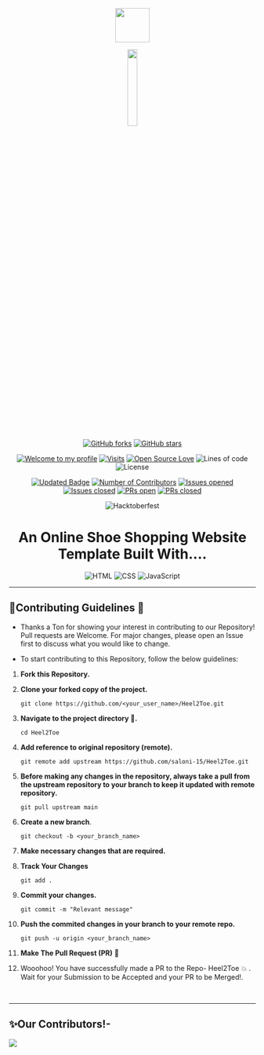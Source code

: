 <div align="center">
 <img src="images/logo.ico" height=70px />
</div>
<p align = 'center'>
 <a href='https://saloni-15.github.io/Heel2Toe/'>
    <img src = "https://img.shields.io/badge/Heel2Toe-4B275F?style=round" width = '20%'/></a> 
</p>

<div align="center">
 
[![GitHub forks](https://img.shields.io/github/forks/saloni-15/Heel2Toe?style=social&label=Fork&maxAge=2592000)](https://github.com/saloni-15/Heel2Toe/network)
[![GitHub stars](https://img.shields.io/github/stars/saloni-15/Heel2Toe?style=social&label=Star&maxAge=2592000)](https://github.com/saloni-15/Heel2Toe/stargazers)
<br />
 
[![Welcome to my profile](https://img.shields.io/badge/Hello,Programmer!-Welcome-blue.svg?style=flat&logo=github)](https://github.com/saloni-15)
[![Visits](https://komarev.com/ghpvc/?username=saloni-15&label=You%20Are%20Visitor%20No.&color=f20707&logo=github&style=flat-square)](https://github.com/saloni-15/Heel2Toe)
[![Open Source Love](https://badges.frapsoft.com/os/v2/open-source.svg?v=103)](https://github.com/saloni-15/Heel2Toe)
![Lines of code](https://img.shields.io/tokei/lines/github/saloni-15/Heel2Toe?color=red&label=Lines%20of%20Code)
![License](https://img.shields.io/badge/License-MIT-red.svg)
<br/>

[![Updated Badge](https://img.shields.io/github/last-commit/saloni-15/Heel2Toe?label=Last%20Updated&style=flat)](https://github.com/saloni-15/Hell2Toe/commits)
[![Number of Contributors](https://img.shields.io/github/contributors/saloni-15/Heel2Toe?style=flat&label=Contributors)](https://github.com/saloni-15/Heel2Toe/graphs/contributors)
[![Issues opened](https://img.shields.io/github/issues/saloni-15/Heel2Toe?label=Issues)](https://github.com/saloni-15/Heel2Toe)
[![Issues closed](https://img.shields.io/github/issues-closed/saloni-15/Heel2Toe?label=Issues)](https://github.com/saloni-15/Heel2Toe/issues)
[![PRs open](https://img.shields.io/github/issues-pr/saloni-15/Heel2Toe?label=Pull%20Requests)](https://github.com/saloni-15/Heel2Toe/pulls)
[![PRs closed](https://img.shields.io/github/issues-pr-closed/saloni-15/Heel2Toe?label=Pull%20Requests)](https://github.com/saloni-15/Heel2Toe/pulls)
<br/>

![Hacktoberfest](https://img.shields.io/badge/Hacktoberfest-21-red)
</div>

<h1 align="center">An Online Shoe Shopping Website Template Built With.... </h3>
<div align="center"> 

![HTML](https://img.shields.io/badge/-HTML-E34C26?style=for-the-badge&logo=HTML5&logoColor=white)
![CSS](https://img.shields.io/badge/-CSS-1572B6?style=for-the-badge&logo=CSS3&logoColor=white)
![JavaScript](https://img.shields.io/badge/JavaScript-F7DF1E?style=for-the-badge&logo=javascript&logoColor=black) 

</div>
<hr />

## 🎉Contributing Guidelines 📝
- Thanks a Ton for showing your interest in contributing to our Repository! Pull requests are Welcome. For major changes, please open an Issue first to discuss what you would like to change.

- To start contributing to this Repository, follow the below guidelines:

1. **Fork this Repository.**

2. **Clone your forked copy of the project.**
   ```
   git clone https://github.com/<your_user_name>/Heel2Toe.git
   ```

3. **Navigate to the project directory 📁.**
   ```
   cd Heel2Toe
   ```
4. **Add reference to original repository (remote).**
   ```
   git remote add upstream https://github.com/saloni-15/Heel2Toe.git
   ```
5. **Before making any changes in the repository, always take a pull from the upstream repository to your branch to keep it updated with remote repository.**
   ```
   git pull upstream main
   ```
6. **Create a new branch**.
   ```
   git checkout -b <your_branch_name>
   ```
7. **Make necessary changes that are required.**

8. **Track Your Changes**
   ```
   git add .
   ```
9. **Commit your changes.**
   ```
   git commit -m "Relevant message"
   ```
10. **Push the commited changes in your branch to your remote repo.**
    ```
    git push -u origin <your_branch_name>
    ```
11. **Make The Pull Request (PR)** 🚀
12. Wooohoo! You have successfully made a PR to the Repo- Heel2Toe 💥 . Wait for your Submission to be Accepted and your PR to be Merged!.

<br/>
<hr />

## ✨Our Contributors!-

<a href="https://github.com/saloni-15/Heel2Toe">
  <img src="https://contrib.rocks/image?repo=saloni-15/Heel2Toe" />
</a>
